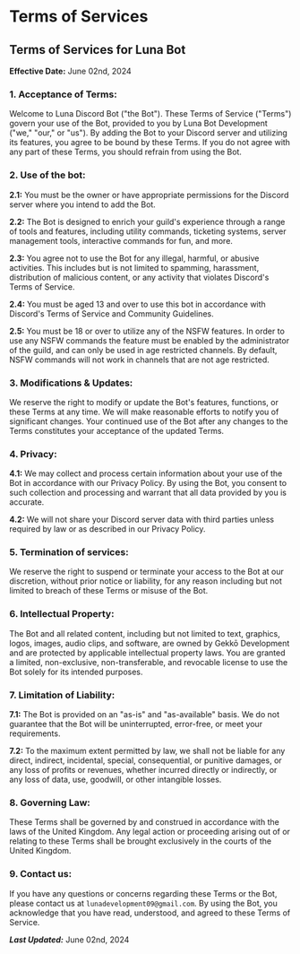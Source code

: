 # Terms of Services

## Terms of Services for Luna Bot
**Effective Date:** June 02nd, 2024

### 1. Acceptance of Terms:
Welcome to Luna Discord Bot ("the Bot"). These Terms of Service ("Terms") govern your use of the Bot, provided to you by Luna Bot Development ("we," "our," or "us"). By adding the Bot to your Discord server and utilizing its features, you agree to be bound by these Terms. If you do not agree with any part of these Terms, you should refrain from using the Bot.

### 2. Use of the bot:
**2.1:** You must be the owner or have appropriate permissions for the Discord server where you intend to add the Bot.

**2.2:** The Bot is designed to enrich your guild's experience through a range of tools and features, including utility commands, ticketing systems, server management tools, interactive commands for fun, and more.

**2.3:** You agree not to use the Bot for any illegal, harmful, or abusive activities. This includes but is not limited to spamming, harassment, distribution of malicious content, or any activity that violates Discord's Terms of Service.

**2.4:** You must be aged 13 and over to use this bot in accordance with Discord's Terms of Service and Community Guidelines. 

**2.5:** You must be 18 or over to utilize any of the NSFW features. In order to use any NSFW commands the feature must be enabled by the administrator of the guild, and can only be used in age restricted channels. By default, NSFW commands will not work in channels that are not age restricted. 

### 3. Modifications & Updates:
We reserve the right to modify or update the Bot's features, functions, or these Terms at any time. We will make reasonable efforts to notify you of significant changes. Your continued use of the Bot after any changes to the Terms constitutes your acceptance of the updated Terms.

### 4. Privacy:
**4.1:** We may collect and process certain information about your use of the Bot in accordance with our Privacy Policy. By using the Bot, you consent to such collection and processing and warrant that all data provided by you is accurate.

**4.2:** We will not share your Discord server data with third parties unless required by law or as described in our Privacy Policy.

### 5. Termination of services:
We reserve the right to suspend or terminate your access to the Bot at our discretion, without prior notice or liability, for any reason including but not limited to breach of these Terms or misuse of the Bot.

### 6. Intellectual Property:
The Bot and all related content, including but not limited to text, graphics, logos, images, audio clips, and software, are owned by Gekkō Development and are protected by applicable intellectual property laws. You are granted a limited, non-exclusive, non-transferable, and revocable license to use the Bot solely for its intended purposes.

### 7. Limitation of Liability:
**7.1:** The Bot is provided on an "as-is" and "as-available" basis. We do not guarantee that the Bot will be uninterrupted, error-free, or meet your requirements.

**7.2:** To the maximum extent permitted by law, we shall not be liable for any direct, indirect, incidental, special, consequential, or punitive damages, or any loss of profits or revenues, whether incurred directly or indirectly, or any loss of data, use, goodwill, or other intangible losses.

### 8. Governing Law:
These Terms shall be governed by and construed in accordance with the laws of the United Kingdom. Any legal action or proceeding arising out of or relating to these Terms shall be brought exclusively in the courts of the United Kingdom.

### 9. Contact us:
If you have any questions or concerns regarding these Terms or the Bot, please contact us at `lunadevelopment09@gmail.com`.
By using the Bot, you acknowledge that you have read, understood, and agreed to these Terms of Service.

***Last Updated:*** June 02nd, 2024